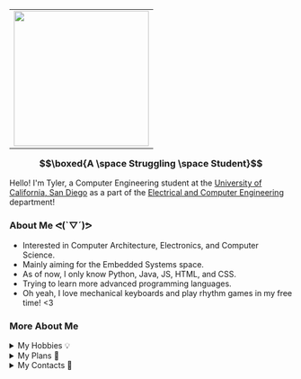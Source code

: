 <table border="0" align="right">
  <tr>
    <td><img src="https://i.giphy.com/media/v1.Y2lkPTc5MGI3NjExNHFrd2R0bDdzZXcyMWlocjIyZDh4bzZ2NnQwZHBzaWI3M2g5ZXZ4dCZlcD12MV9pbnRlcm5hbF9naWZfYnlfaWQmY3Q9Zw/M8ubTcdyKsJAj5DsLC/giphy.gif" width="240"/></td>
  </tr>
</table>


### $$\boxed{A \space Struggling \space Student}$$
Hello! I'm Tyler, a Computer Engineering student at the [University of California, San Diego](https://ucsd.edu/) as a part of the [Electrical and Computer Engineering](https://ece.ucsd.edu/) department!

### About Me ᕙ(`▽´)ᕗ
- Interested in Computer Architecture, Electronics, and Computer Science. 
- Mainly aiming for the Embedded Systems space.
- As of now, I only know Python, Java, JS, HTML, and CSS.
- Trying to learn more advanced programming languages.
- Oh yeah, I love mechanical keyboards and play rhythm games in my free time! <3

### More About Me
<details>
<summary>My Hobbies 💡</summary>

- Building computers and mechanical keyboards.
- Programming simple (or complex) applications.
- Playing rhythm games (with or without music).
- Photography and video editing (I'm not good at either).
- Watching movies, TV shows, and anime.

</details>

<details>
<summary>My Plans 📘 </summary>

- Currently studying Computer Engineering.
- Continue to learn more advanced programming languages such as MATLAB, C, C++, and many more.
- Find any available internships, research, or job opportunities in the hardware engineering industry.
- Continue to have fun! :D

</details>

<details>
<summary>My Contacts 📌</summary>

- [Email](mailto:houytyler0@gmail.com) (Easiest and fastest way of contact)
- [LinkedIn](https://www.linkedin.com/in/tyler-houy/)

</details>
